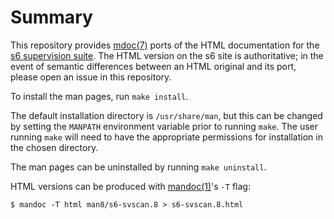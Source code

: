 # Summary

This repository provides [mdoc(7)](https://man.openbsd.org/mdoc.7)
ports of the HTML documentation for the [s6 supervision
suite](http://skarnet.org/software/s6/). The HTML version on the s6
site is authoritative; in the event of semantic differences between an
HTML original and its port, please open an issue in this repository.

To install the man pages, run `make install`.

The default installation directory is `/usr/share/man`, but this can
be changed by setting the `MANPATH` environment variable prior to
running `make`.  The user running `make` will need to have the
appropriate permissions for installation in the chosen directory.

The man pages can be uninstalled by running `make uninstall`.

HTML versions can be produced with
[mandoc(1)](https://man.openbsd.org/mandoc.1)'s `-T` flag:

```
$ mandoc -T html man8/s6-svscan.8 > s6-svscan.8.html
```

